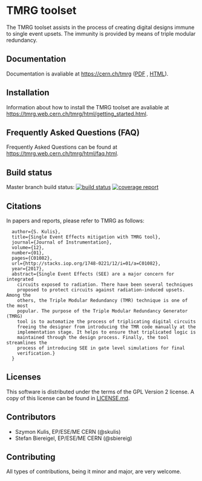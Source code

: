 # TMRG toolset

The TMRG toolset assists in the process of creating digital designs immune to single event upsets. The immunity is provided by means of triple modular redundancy.

## Documentation

Documentation is avaliable at https://cern.ch/tmrg ([PDF](https://cern.ch/tmrg/html/tmrg.pdf) , [HTML](https://cern.ch/tmrg/html)).

## Installation

Information about how to install the TMRG toolset are avaliable at https://tmrg.web.cern.ch/tmrg/html/getting_started.html.

## Frequently Asked Questions (FAQ)

Frequently Asked Questions can be found at https://tmrg.web.cern.ch/tmrg/html/faq.html.

## Build status

Master branch build status: [![build status](https://gitlab.cern.ch/tmrg/tmrg/badges/master/build.svg)](https://gitlab.cern.ch/tmrg/tmrg/commits/master) [![coverage report](https://gitlab.cern.ch/tmrg/tmrg/badges/master/coverage.svg)](https://gitlab.cern.ch/tmrg/tmrg/commits/master) 

## Citations

In papers and reports, please refer to TMRG as follows: 

```  @article{TMRG,
  author={S. Kulis},
  title={Single Event Effects mitigation with TMRG tool},
  journal={Journal of Instrumentation},
  volume={12},
  number={01},
  pages={C01082},
  url={http://stacks.iop.org/1748-0221/12/i=01/a=C01082},
  year={2017},
  abstract={Single Event Effects (SEE) are a major concern for integrated
    circuits exposed to radiation. There have been several techniques
    proposed to protect circuits against radiation-induced upsets. Among the
    others, the Triple Modular Redundancy (TMR) technique is one of the most
    popular. The purpose of the Triple Modular Redundancy Generator (TMRG)
    tool is to automatize the process of triplicating digital circuits
    freeing the designer from introducing the TMR code manually at the
    implementation stage. It helps to ensure that triplicated logic is
    maintained through the design process. Finally, the tool streamlines the
    process of introducing SEE in gate level simulations for final
    verification.}
  }
```

## Licenses

This software is distributed under the terms of the GPL Version 2 license. A copy of this license can be found in [LICENSE.md](LICENSE.md).

## Contributors

  * Szymon Kulis, EP/ESE/ME CERN (@skulis)
  * Stefan Biereigel, EP/ESE/ME CERN (@sbiereig)

## Contributing

All types of contributions, being it minor and major, are very welcome.


